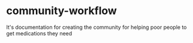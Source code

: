 # community-workflow
It's documentation for creating the community for helping poor people to get medications they need
